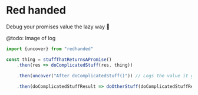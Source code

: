 # Red handed
Debug your promises value the lazy way 🥳

@todo: Image of log

```typescript
import {uncover} from "redhanded"

const thing = stuffThatReturnsAPromise()
	.then(res => doComplicatedStuff(res, thing))

	.then(uncover("After doComplicatedStuff()")) // Logs the value it gets and returns it  
	
	.then(doComplicatedStuffResult => doOtherStuff(doComplicatedStuffResult)) 

```

